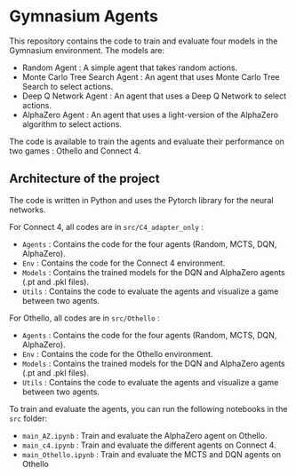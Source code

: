 # Gymnasium Agents

This repository contains the code to train and evaluate four models in the Gymnasium environment. The models are:
- Random Agent : A simple agent that takes random actions.
- Monte Carlo Tree Search Agent : An agent that uses Monte Carlo Tree Search to select actions.
- Deep Q Network Agent : An agent that uses a Deep Q Network to select actions.
- AlphaZero Agent : An agent that uses a light-version of the AlphaZero algorithm to select actions.  

The code is available to train the agents and evaluate their performance on two games : Othello and Connect 4. 

## Architecture of the project

The code is written in Python and uses the Pytorch library for the neural networks.   

For Connect 4, all codes are in `src/C4_adapter_only` :
- `Agents` :  Contains the code for the four agents (Random, MCTS, DQN, AlphaZero).
- `Env` : Contains the code for the Connect 4 environment.
- `Models` : Contains the trained models for the DQN and AlphaZero agents (.pt and .pkl files).
- `Utils` : Contains the code to evaluate the agents and visualize a game between two agents.

For Othello, all codes are in `src/Othello` :
- `Agents` : Contains the code for the four agents (Random, MCTS, DQN, AlphaZero).
- `Env` : Contains the code for the Othello environment.
- `Models` : Contains the trained models for the DQN and AlphaZero agents (.pt and .pkl files).
- `Utils` : Contains the code to evaluate the agents and visualize a game between two agents.

To train and evaluate the agents, you can run the following notebooks in the `src` folder:
- `main_AZ.ipynb` : Train and evaluate the AlphaZero agent on Othello.
- `main_c4.ipynb` : Train and evaluate the different agents on Connect 4.
- `main_Othello.ipynb` : Train and evaluate the MCTS and DQN agents on Othello
